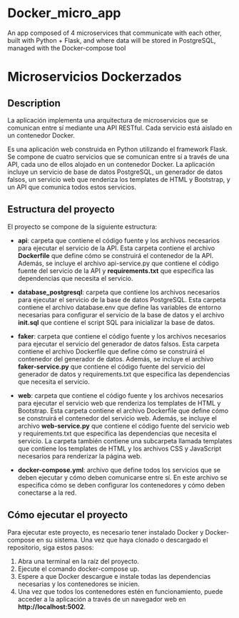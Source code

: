 # Docker_micro_app
An app composed of 4 microservices that communicate with each other, built with Python + Flask, and where data will be stored in PostgreSQL, managed with the Docker-compose tool


# Microservicios Dockerzados

## Description

La aplicación implementa una arquitectura de microservicios que se comunican entre sí mediante una API RESTful. Cada servicio está aislado en un contenedor Docker.

Es una aplicación web construida en Python utilizando el framework Flask. Se compone de cuatro servicios que se comunican entre sí a través de una API, cada uno de ellos alojado en un contenedor Docker. La aplicación incluye un servicio de base de datos PostgreSQL, un generador de datos falsos, un servicio web que renderiza los templates de HTML y Bootstrap, y un API que comunica todos estos servicios.

## Estructura del proyecto

El proyecto se compone de la siguiente estructura:

- **api**: carpeta que contiene el código fuente y los archivos necesarios para ejecutar el servicio de la API. Esta carpeta contiene el archivo **Dockerfile** que define cómo se construirá el contenedor de la API. Además, se incluye el archivo api-service.py que contiene el código fuente del servicio de la API y **requirements.txt** que especifica las dependencias que necesita el servicio.

- **database_postgresql**: carpeta que contiene los archivos necesarios para ejecutar el servicio de la base de datos PostgreSQL. Esta carpeta contiene el archivo database.env que define las variables de entorno necesarias para configurar el servicio de la base de datos y el archivo **init.sql** que contiene el script SQL para inicializar la base de datos.

- **faker**: carpeta que contiene el código fuente y los archivos necesarios para ejecutar el servicio del generador de datos falsos. Esta carpeta contiene el archivo Dockerfile que define cómo se construirá el contenedor del generador de datos. Además, se incluye el archivo **faker-service.py** que contiene el código fuente del servicio del generador de datos y requirements.txt que especifica las dependencias que necesita el servicio.

- **web**: carpeta que contiene el código fuente y los archivos necesarios para ejecutar el servicio web que renderiza los templates de HTML y Bootstrap. Esta carpeta contiene el archivo Dockerfile que define cómo se construirá el contenedor del servicio web. Además, se incluye el archivo **web-service.py** que contiene el código fuente del servicio web y requirements.txt que especifica las dependencias que necesita el servicio. La carpeta también contiene una subcarpeta llamada templates que contiene los templates de HTML y los archivos CSS y JavaScript necesarios para renderizar la página web.

- **docker-compose.yml**: archivo que define todos los servicios que se deben ejecutar y cómo deben comunicarse entre sí. En este archivo se especifica cómo se deben configurar los contenedores y cómo deben conectarse a la red.

## Cómo ejecutar el proyecto

Para ejecutar este proyecto, es necesario tener instalado Docker y Docker-compose en su sistema. Una vez que haya clonado o descargado el repositorio, siga estos pasos:

1. Abra una terminal en la raíz del proyecto.
2. Ejecute el comando docker-compose up.
3. Espere a que Docker descargue e instale todas las dependencias necesarias y los contenedores se inicien.
4. Una vez que todos los contenedores estén en funcionamiento, puede acceder a la aplicación a través de un navegador web en **http://localhost:5002**.